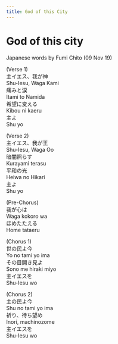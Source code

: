```yaml
---
title: God of this City
---
```

# God of this city  
Japanese words by Fumi Chito (09 Nov 19)  

(Verse 1)   
主イエス、我が神  
Shu-Iesu, Waga Kami  
痛みと涙  
Itami to Namida   
希望に変える  
Kibou ni kaeru  
主よ  
Shu yo    

(Verse 2)  
主イエス、我が王  
Shu-Iesu, Waga Oo  
暗闇照らす  
Kurayami terasu  
平和の光  
Heiwa no Hikari  
主よ  
Shu yo    

(Pre-Chorus)  
我が心は  
Waga kokoro wa  
ほめたたえる  
Home tataeru  

(Chorus 1)  
世の民よ今  
Yo no tami yo ima  
その目開き見よ  
Sono me hiraki miyo  
主イエスを  
Shu-Iesu wo  

(Chorus 2)  
主の民よ今  
Shu no tami yo ima  
祈り、待ち望め  
Inori, machinozome  
主イエスを  
Shu-Iesu wo  
